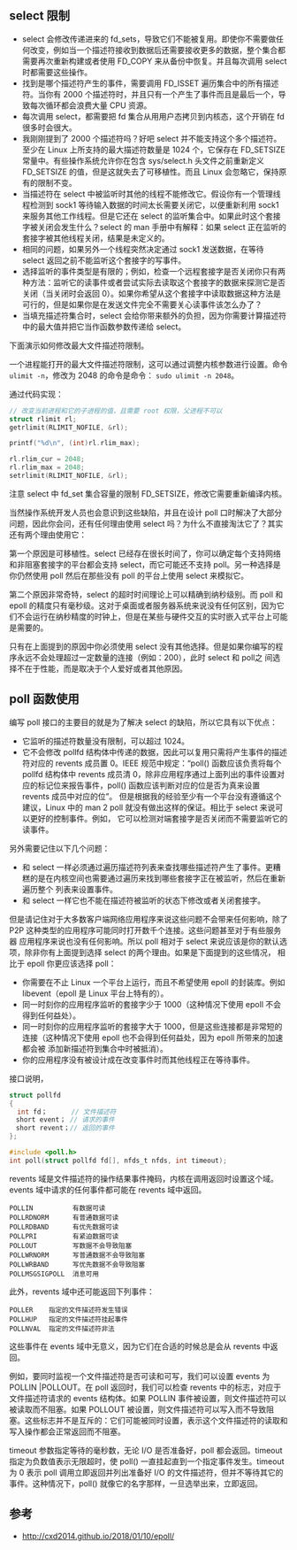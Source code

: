 ## select 限制

- select 会修改传递进来的 fd_sets，导致它们不能被复用。即使你不需要做任何改变，例如当一个描述符接收到数据后还需要接收更多的数据，整个集合都需要再次重新构建或者使用 FD_COPY 来从备份中恢复。并且每次调用 select 时都需要这些操作。
- 找到是哪个描述符产生的事件，需要调用 FD_ISSET 遍历集合中的所有描述符。当你有 2000 个描述符时，并且只有一个产生了事件而且是最后一个，导致每次循环都会浪费大量 CPU 资源。
- 每次调用 select，都需要把 fd 集合从⽤用户态拷贝到内核态，这个开销在 fd 很多时会很大。
- 我刚刚提到了 2000 个描述符吗？好吧 select 并不能支持这个多个描述符。至少在 Linux 上所支持的最大描述符数量是 1024 个，它保存在 FD_SETSIZE 常量中。有些操作系统允许你在包含 sys/select.h 头文件之前重新定义 FD_SETSIZE 的值，但是这就失去了可移植性。而且 Linux 会忽略它，保持原有的限制不变。
- 当描述符在 select 中被监听时其他的线程不能修改它。假设你有一个管理线程检测到 sock1 等待输入数据的时间太长需要关闭它，以便重新利用 sock1 来服务其他工作线程。但是它还在 select 的监听集合中。如果此时这个套接字被关闭会发生什么？select 的 man 手册中有解释：如果 select 正在监听的套接字被其他线程关闭，结果是未定义的。
- 相同的问题，如果另外一个线程突然决定通过 sock1 发送数据，在等待 select 返回之前不能监听这个套接字的写事件。
- 选择监听的事件类型是有限的；例如，检查一个远程套接字是否关闭你只有两种方法：监听它的读事件或者尝试实际去读取这个套接字的数据来探测它是否关闭（当关闭时会返回 0）。如果你希望从这个套接字中读取数据这种方法是可行的，但是如果你是在发送文件完全不需要关心读事件该怎么办了？
- 当填充描述符集合时，select 会给你带来额外的负担，因为你需要计算描述符中的最大值并把它当作函数参数传递给 select。

下面演示如何修改最大文件描述符限制。

一个进程能打开的最大文件描述符限制，这可以通过调整内核参数进行设置。命令`ulimit -n`，修改为 2048 的命令是命令： `sudo ulimit -n 2048`。

通过代码实现：

```c
// 改变当前进程和它的子进程的值，且需要 root 权限，父进程不可以
struct rlimit rl;
getrlimit(RLIMIT_NOFILE, &rl);

printf("%d\n", (int)rl.rlim_max);

rl.rlim_cur = 2048;
rl.rlim_max = 2048;
setrlimit(RLIMIT_NOFILE, &rl);
```

注意 select 中 fd_set 集合容量的限制 FD_SETSIZE，修改它需要重新编译内核。

当然操作系统开发人员也会意识到这些缺陷，并且在设计 poll 口时解决了大部分问题，因此你会问，还有任何理由使用 select 吗？为什么不直接淘汰它了？其实还有两个理由使用它：

第一个原因是可移植性。select 已经存在很长时间了，你可以确定每个支持网络和非阻塞套接字的平台都会支持 select，而它可能还不支持 poll。另一种选择是你仍然使用 poll 然后在那些没有 poll 的平台上使用 select 来模拟它。

第二个原因非常奇特，select 的超时时间理论上可以精确到纳秒级别。而 poll 和 epoll 的精度只有毫秒级。这对于桌面或者服务器系统来说没有任何区别，因为它们不会运行在纳秒精度的时钟上，但是在某些与硬件交互的实时嵌入式平台上可能是需要的。

只有在上面提到的原因中你必须使用 select 没有其他选择。但是如果你编写的程序永远不会处理超过一定数量的连接（例如：200），此时 select 和 poll之 间选择不在于性能，而是取决于个人爱好或者其他原因。

## poll 函数使用

编写 poll 接口的主要目的就是为了解决 select 的缺陷，所以它具有以下优点：

- 它监听的描述符数量没有限制，可以超过 1024。
- 它不会修改 pollfd 结构体中传递的数据，因此可以复用只需将产生事件的描述符对应的 revents 成员置 0。IEEE 规范中规定：“poll() 函数应该负责将每个 pollfd 
结构体中 revents 成员清 0，除非应用程序通过上面列出的事件设置对应的标记位来报告事件，poll() 函数应该判断对应的位是否为真来设置 revents 成员中对应的位”。
但是根据我的经验至少有一个平台没有遵循这个建议，Linux 中的 man 2 poll 就没有做出这样的保证。相比于 select 来说可以更好的控制事件。例如，
它可以检测对端套接字是否关闭而不需要监听它的读事件。

另外需要记住以下几个问题：

- 和 select 一样必须通过遍历描述符列表来查找哪些描述符产生了事件。更糟糕的是在内核空间也需要通过遍历来找到哪些套接字正在被监听，然后在重新遍历整个
列表来设置事件。
- 和 select 一样它也不能在描述符被监听的状态下修改或者关闭套接字。

但是请记住对于大多数客户端网络应用程序来说这些问题不会带来任何影响，除了 P2P 这种类型的应用程序可能同时打开数千个连接。这些问题甚至对于有些服务器
应用程序来说也没有任何影响。所以 poll 相对于 select 来说应该是你的默认选项，除非你有上面提到选择 select 的两个理由。如果是下面提到的这些情况，
相比于 epoll 你更应该选择 poll：

- 你需要在不止 Linux 一个平台上运行，而且不希望使用 epoll 的封装库。例如 libevent（epoll 是 Linux 平台上特有的）。
- 同一时刻你的应用程序监听的套接字少于 1000（这种情况下使用 epoll 不会得到任何益处）。
- 同一时刻你的应用程序监听的套接字大于 1000，但是这些连接都是非常短的连接（这种情况下使用 epoll 也不会得到任何益处，因为 epoll 所带来的加速都会被
添加新描述符到集合中时被抵消）。
- 你的应用程序没有被设计成在改变事件时而其他线程正在等待事件。

接口说明，

```c
struct pollfd
{
  int fd；      // 文件描述符
　short event； // 请求的事件
　short revent；// 返回的事件
};

#include <poll.h>
int poll(struct pollfd fd[], nfds_t nfds, int timeout);
```

revents 域是文件描述符的操作结果事件掩码，内核在调用返回时设置这个域。events 域中请求的任何事件都可能在 revents 域中返回。

```
POLLIN          有数据可读
POLLRDNORM      有普通数据可读
POLLRDBAND      有优先数据可读
POLLPRI         有紧迫数据可读
POLLOUT         写数据不会导致阻塞
POLLWRNORM      写普通数据不会导致阻塞
POLLWRBAND      写优先数据不会导致阻塞
POLLMSGSIGPOLL  消息可用
```

此外，revents 域中还可能返回下列事件：

```
POLLER    指定的文件描述符发生错误
POLLHUP   指定的文件描述符挂起事件
POLLNVAL  指定的文件描述符非法
```

这些事件在 events 域中无意义，因为它们在合适的时候总是会从 revents 中返回。

例如，要同时监视一个文件描述符是否可读和可写，我们可以设置 events 为 POLLIN |POLLOUT。在 poll 返回时，我们可以检查 revents 中的标志，对应于文件描述符请求的 events 结构体。如果 POLLIN 事件被设置，则文件描述符可以被读取而不阻塞。如果 POLLOUT 被设置，则文件描述符可以写入而不导致阻塞。这些标志并不是互斥的：它们可能被同时设置，表示这个文件描述符的读取和写入操作都会正常返回而不阻塞。

timeout 参数指定等待的毫秒数，无论 I/O 是否准备好，poll 都会返回。timeout 指定为负数值表示无限超时，使 poll() 一直挂起直到一个指定事件发生。timeout 为 0 表示 poll 调用立即返回并列出准备好 I/O 的文件描述符，但并不等待其它的事件。这种情况下，poll() 就像它的名字那样，一旦选举出来，立即返回。



## 参考

- <http://cxd2014.github.io/2018/01/10/epoll/>
